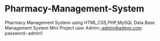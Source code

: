 # Pharmacy-Management-System
Pharmacy Management System using HTML,CSS,PHP,MySQL
Data Base Management System Mini Project 
user Admin:-admin@admin.com
password:-admin1
